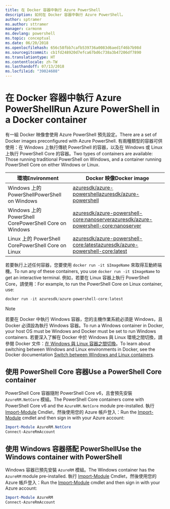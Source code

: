 ```yaml
---
title: 在 Docker 容器中執行 Azure PowerShell
description: 如何在 Docker 容器中執行 Azure PowerShell。
author: sptramer
ms.author: sttramer
manager: carmonm
ms.devlang: powershell
ms.topic: conceptual
ms.date: 06/20/2018
ms.openlocfilehash: 656c58fbb7cafb539736a0083d6aed1f46b7b98d
ms.sourcegitcommit: cb1fd248920d7efca67bd6c738a3b47206df7890
ms.translationtype: HT
ms.contentlocale: zh-TW
ms.lasthandoff: 07/13/2018
ms.locfileid: "39024608"
---
```

# <a name="run-azure-powershell-in-a-docker-container"></a><span data-ttu-id="d3a39-103">在 Docker 容器中執行 Azure PowerShell</span><span class="sxs-lookup"><span data-stu-id="d3a39-103">Run Azure PowerShell in a Docker container</span></span>

<span data-ttu-id="d3a39-104">有一組 Docker 映像會使用 Azure PowerShell 預先設定。</span><span class="sxs-lookup"><span data-stu-id="d3a39-104">There are a set of Docker images preconfigured with Azure PowerShell.</span></span> <span data-ttu-id="d3a39-105">有兩種類型的容器可供使用：在 Windows 上執行傳統 PowerShell 的容器，以及在 Windows 或 Linux 上執行 PowerShell Core 的容器。</span><span class="sxs-lookup"><span data-stu-id="d3a39-105">Two types of containers are available: Those running traditional PowerShell on Windows, and a container running PowerShell Core on either Windows or Linux.</span></span>

| <span data-ttu-id="d3a39-106">環境</span><span class="sxs-lookup"><span data-stu-id="d3a39-106">Environment</span></span> | <span data-ttu-id="d3a39-107">Docker 映像</span><span class="sxs-lookup"><span data-stu-id="d3a39-107">Docker image</span></span> |
|-------------|--------------|
| <span data-ttu-id="d3a39-108">Windows 上的 PowerShell</span><span class="sxs-lookup"><span data-stu-id="d3a39-108">PowerShell on Windows</span></span> | [<span data-ttu-id="d3a39-109">azuresdk/azure-powershell</span><span class="sxs-lookup"><span data-stu-id="d3a39-109">azuresdk/azure-powershell</span></span>](https://hub.docker.com/r/azuresdk/azure-powershell/) |
| <span data-ttu-id="d3a39-110">Windows 上的 PowerShell Core</span><span class="sxs-lookup"><span data-stu-id="d3a39-110">PowerShell Core on Windows</span></span> | [<span data-ttu-id="d3a39-111">azuresdk/azure-powershell-core:nanoserver</span><span class="sxs-lookup"><span data-stu-id="d3a39-111">azuresdk/azure-powershell-core:nanoserver</span></span>](https://hub.docker.com/r/azuresdk/azure-powershell-core/) |
| <span data-ttu-id="d3a39-112">Linux 上的 PowerShell Core</span><span class="sxs-lookup"><span data-stu-id="d3a39-112">PowerShell Core on Linux</span></span> | [<span data-ttu-id="d3a39-113">azuresdk/azure-powershell-core:latest</span><span class="sxs-lookup"><span data-stu-id="d3a39-113">azuresdk/azure-powershell-core:latest</span></span>](https://hub.docker.com/r/azuresdk/azure-powershell-core/) |

<span data-ttu-id="d3a39-114">若要執行上述任何容器，您要使用 `docker run -it $ImageName` 來取得互動終端機。</span><span class="sxs-lookup"><span data-stu-id="d3a39-114">To run any of these containers, you use `docker run -it $ImageName` to get an interactive terminal.</span></span> <span data-ttu-id="d3a39-115">例如，若要在 Linux 容器上執行 PowerShell Core，請使用：</span><span class="sxs-lookup"><span data-stu-id="d3a39-115">For example, to run the PowerShell Core on Linux container, use:</span></span>

```powershell
docker run -it azuresdk/azure-powershell-core:latest
```

> [!NOTE]
> <span data-ttu-id="d3a39-116">若要在 Docker 中執行 Windows 容器，您的主機作業系統必須是 Windows，且 Docker 必須設為執行 Windows 容器。</span><span class="sxs-lookup"><span data-stu-id="d3a39-116">To run a Windows container in Docker, your host OS must be Windows and Docker must be set to run Windows containers.</span></span> <span data-ttu-id="d3a39-117">若要深入了解在 Docker 中於 Windows 與 Linux 環境之間切換，請參閱 Docker 文件：[在 Windows 與 Linux 容器之間切換](https://docs.docker.com/docker-for-windows/#switch-between-windows-and-linux-containers)。</span><span class="sxs-lookup"><span data-stu-id="d3a39-117">To learn about switching between Windows and Linux environments in Docker, see the Docker documentation [Switch between Windows and Linux containers](https://docs.docker.com/docker-for-windows/#switch-between-windows-and-linux-containers).</span></span>

## <a name="use-a-powershell-core-container"></a><span data-ttu-id="d3a39-118">使用 PowerShell Core 容器</span><span class="sxs-lookup"><span data-stu-id="d3a39-118">Use a PowerShell Core container</span></span>

<span data-ttu-id="d3a39-119">PowerShell Core 容器隨附 PowerShell Core v6，且會預先安裝 `AzureRM.NetCore` 模組。</span><span class="sxs-lookup"><span data-stu-id="d3a39-119">The PowerShell Core containers come with PowerShell Core v6 and the `AzureRM.NetCore` module pre-installed.</span></span> <span data-ttu-id="d3a39-120">執行 [Import-Module](/powershell/module/microsoft.powershell.core/import-module) Cmdlet，然後使用您的 Azure 帳戶登入：</span><span class="sxs-lookup"><span data-stu-id="d3a39-120">Run the [Import-Module](/powershell/module/microsoft.powershell.core/import-module) cmdlet and then sign in with your Azure account:</span></span>

```powershell
Import-Module AzureRM.NetCore
Connect-AzureRmAccount
```

## <a name="use-the-windows-container-with-powershell"></a><span data-ttu-id="d3a39-121">使用 Windows 容器搭配 PowerShell</span><span class="sxs-lookup"><span data-stu-id="d3a39-121">Use the Windows container with PowerShell</span></span>

<span data-ttu-id="d3a39-122">Windows 容器已預先安裝 `AzureRM` 模組。</span><span class="sxs-lookup"><span data-stu-id="d3a39-122">The Windows container has the `AzureRM` module pre-installed.</span></span> <span data-ttu-id="d3a39-123">執行 [Import-Module](/powershell/module/microsoft.powershell.core/import-module) Cmdlet，然後使用您的 Azure 帳戶登入：</span><span class="sxs-lookup"><span data-stu-id="d3a39-123">Run the [Import-Module](/powershell/module/microsoft.powershell.core/import-module) cmdlet and then sign in with your Azure account:</span></span>

```powershell
Import-Module AzureRM
Connect-AzureRmAccount
```